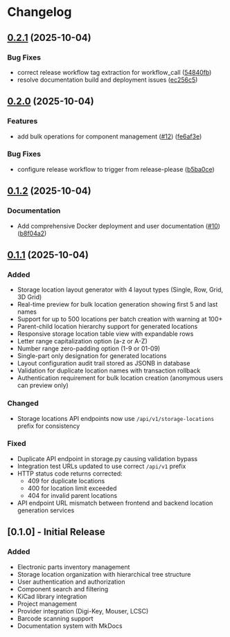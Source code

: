 # Changelog

## [0.2.1](https://github.com/madeinoz67/partshub/compare/v0.2.0...v0.2.1) (2025-10-04)


### Bug Fixes

* correct release workflow tag extraction for workflow_call ([54840fb](https://github.com/madeinoz67/partshub/commit/54840fb4cdad0f9f1d040c67a57ed8cd239b480c))
* resolve documentation build and deployment issues ([ec256c5](https://github.com/madeinoz67/partshub/commit/ec256c58b97ee5d015dc16f0ae0fda21a0ba94fb))

## [0.2.0](https://github.com/madeinoz67/partshub/compare/v0.1.2...v0.2.0) (2025-10-04)


### Features

* add bulk operations for component management ([#12](https://github.com/madeinoz67/partshub/issues/12)) ([fe6af3e](https://github.com/madeinoz67/partshub/commit/fe6af3e75ee63a289290ade0947d93d66fd34b16))


### Bug Fixes

* configure release workflow to trigger from release-please ([b5ba0ce](https://github.com/madeinoz67/partshub/commit/b5ba0ce6bba64978c7aa3dc437ab839f89bf5040))

## [0.1.2](https://github.com/madeinoz67/partshub/compare/v0.1.1...v0.1.2) (2025-10-04)


### Documentation

* Add comprehensive Docker deployment and user documentation ([#10](https://github.com/madeinoz67/partshub/issues/10)) ([b8f04a2](https://github.com/madeinoz67/partshub/commit/b8f04a26b0516914b7346ead7af6de774752d95d))

## [0.1.1](https://github.com/madeinoz67/partshub/compare/v0.1.0...v0.1.1) (2025-10-04)

### Added
- Storage location layout generator with 4 layout types (Single, Row, Grid, 3D Grid)
- Real-time preview for bulk location generation showing first 5 and last names
- Support for up to 500 locations per batch creation with warning at 100+
- Parent-child location hierarchy support for generated locations
- Responsive storage location table view with expandable rows
- Letter range capitalization option (a-z or A-Z)
- Number range zero-padding option (1-9 or 01-09)
- Single-part only designation for generated locations
- Layout configuration audit trail stored as JSONB in database
- Validation for duplicate location names with transaction rollback
- Authentication requirement for bulk location creation (anonymous users can preview only)

### Changed
- Storage locations API endpoints now use `/api/v1/storage-locations` prefix for consistency

### Fixed
- Duplicate API endpoint in storage.py causing validation bypass
- Integration test URLs updated to use correct `/api/v1` prefix
- HTTP status code returns corrected:
  - 409 for duplicate locations
  - 400 for location limit exceeded
  - 404 for invalid parent locations
- API endpoint URL mismatch between frontend and backend location generation services

## [0.1.0] - Initial Release

### Added
- Electronic parts inventory management
- Storage location organization with hierarchical tree structure
- User authentication and authorization
- Component search and filtering
- KiCad library integration
- Project management
- Provider integration (Digi-Key, Mouser, LCSC)
- Barcode scanning support
- Documentation system with MkDocs
